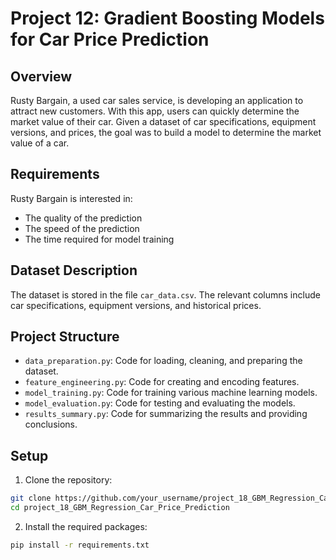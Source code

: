 # Project 12: Gradient Boosting Models for Car Price Prediction

## Overview
Rusty Bargain, a used car sales service, is developing an application to attract new customers. With this app, users can quickly determine the market value of their car. Given a dataset of car specifications, equipment versions, and prices, the goal was to build a model to determine the market value of a car.

## Requirements
Rusty Bargain is interested in:
- The quality of the prediction
- The speed of the prediction
- The time required for model training

## Dataset Description
The dataset is stored in the file `car_data.csv`. The relevant columns include car specifications, equipment versions, and historical prices.

## Project Structure
- `data_preparation.py`: Code for loading, cleaning, and preparing the dataset.
- `feature_engineering.py`: Code for creating and encoding features.
- `model_training.py`: Code for training various machine learning models.
- `model_evaluation.py`: Code for testing and evaluating the models.
- `results_summary.py`: Code for summarizing the results and providing conclusions.

## Setup
1. Clone the repository:
```sh
git clone https://github.com/your_username/project_18_GBM_Regression_Car_Price_Prediction.git
cd project_18_GBM_Regression_Car_Price_Prediction
```

2. Install the required packages:
```sh
pip install -r requirements.txt
```
